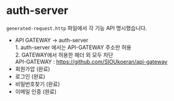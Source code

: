 # auth-server

`generated-request.http`
파일에서 각 기능 API 명시했습니다.

- API GATEWAY -> auth-server
</br> 1. auth-server 에서는 API-GATEWAY 주소만 허용
</br> 2. GATEWAY에서 허용한 헤더 외 모두 차단
</br> API-GATEWAY : https://github.com/SIOUkoeran/api-gateway
- 회원가압 (완료)
- 로그인 (완료)
- 비밀번호찾기 (완료)
- 이메일 인증 (완료)
